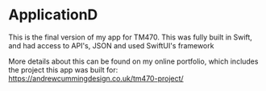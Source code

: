 # ApplicationD
This is the final version of my app for TM470. This was fully built in Swift, and had access to API's, JSON and used SwiftUI's framework

More details about this can be found on my online portfolio, which includes the project this app was built for:
https://andrewcummingdesign.co.uk/tm470-project/
